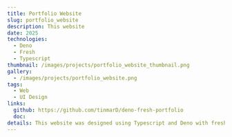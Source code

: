 ```yaml
---
title: Portfolio Website
slug: portfolio_website
description: This website
date: 2025
technologies:
  - Deno
  - Fresh
  - Typescript
thumbnail: /images/projects/portfolio_website_thumbnail.png
gallery:
  - /images/projects/portfolio_website.png
tags:
  - Web
  - UI Design
links:
  github: https://github.com/tinmarD/deno-fresh-portfolio
  doc: 
details: This website was designed using Typescript and Deno with fresh. MOKOK
---
```

